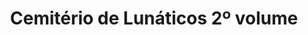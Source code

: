 ---
Numero: 418
title: Cemitério de Lunáticos 2º volume
Autor: Ray Bradbury
Co-autor: 
Ano-de-Publicacao: 1992
Titulo-original: Graveyard for Lunatics
Tradutor: António Porto
Co-tradutor: 
Ano-de-edicao: 1990
alias: Ray-Bradbury
Autor2-alias: 
Tradutor1-alias: Antonio-Porto
Tradutor2-alias: 
Titulo-link: 418-Cemiterio-de-Lunaticos-2-volume
Capa: 
pags: 
Capa-link: 
---